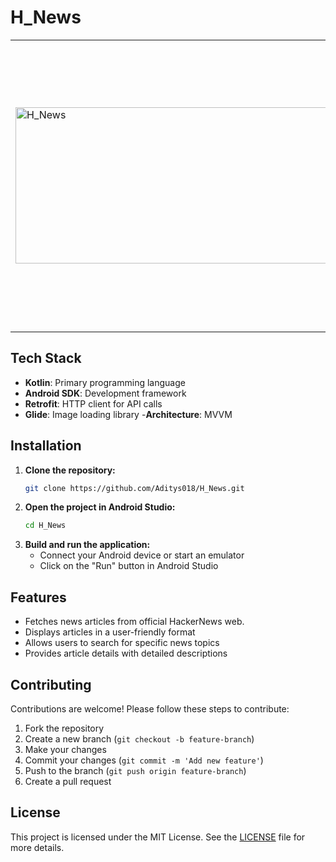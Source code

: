 # H_News

<table>
  <tr>
    <td>
      <img src="https://github.com/user-attachments/assets/ecf823e0-c5c9-4dd4-bf3c-02628e885d9f" alt="H_News" width="550" height="250">
    </td>
    <td>
      H_News is an Android application built with Kotlin that provides the latest news articles from the official HackerNews website in the application. It features a sleek and modern user interface, making it easy for users to stay updated with current events.
    </td>
  </tr>
</table>

## Tech Stack

- **Kotlin**: Primary programming language
- **Android SDK**: Development framework
- **Retrofit**: HTTP client for API calls
- **Glide**: Image loading library
-**Architecture**: MVVM

## Installation

1. **Clone the repository:**
   ```bash
   git clone https://github.com/Aditys018/H_News.git
   ```
2. **Open the project in Android Studio:**
   ```bash
   cd H_News
   ```
3. **Build and run the application:**
   - Connect your Android device or start an emulator
   - Click on the "Run" button in Android Studio
  
## Features

- Fetches news articles from official HackerNews web.
- Displays articles in a user-friendly format
- Allows users to search for specific news topics
- Provides article details with detailed descriptions

## Contributing

Contributions are welcome! Please follow these steps to contribute:

1. Fork the repository
2. Create a new branch (`git checkout -b feature-branch`)
3. Make your changes
4. Commit your changes (`git commit -m 'Add new feature'`)
5. Push to the branch (`git push origin feature-branch`)
6. Create a pull request

## License

This project is licensed under the MIT License. See the [LICENSE](LICENSE) file for more details.

